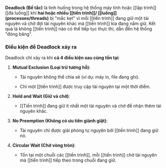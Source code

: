 **Deadlock (Bế tắc)** là tình huống trong hệ thống máy tính hoặc [[lập trình]] [[đa luồng]] khi **hai hoặc nhiều [[tiến trình]]/ [[luồng]] (processes/threads)** bị "mắc kẹt" vì mỗi [[tiến trình]] đang giữ một tài nguyên và chờ đợi tài nguyên khác mà [[tiến trình]] kia đang nắm giữ. Kết quả là không [[tiến trình]] nào có thể tiếp tục thực thi, dẫn đến hệ thống "đóng băng".

### **Điều kiện để Deadlock xảy ra**

Deadlock chỉ xảy ra khi **cả 4 điều kiện sau cùng tồn tại**:

1. **Mutual Exclusion (Loại trừ tương hỗ)**:
    
    - Tài nguyên không thể chia sẻ (ví dụ: máy in, file đang ghi).
        
    - Chỉ một [[tiến trình]] được truy cập tài nguyên tại một thời điểm.
        
2. **Hold and Wait (Giữ và chờ)**:
    
    - [[Tiến trình]] đang giữ ít nhất một tài nguyên và chờ để nhận thêm tài nguyên khác.
        
3. **No Preemption (Không có ưu tiên giành giật)**:
    
    - Tài nguyên chỉ được giải phóng tự nguyện bởi [[tiến trình]] đang giữ nó.
        
4. **Circular Wait (Chờ vòng tròn)**:
    
    - Tồn tại một chuỗi các [[tiến trình]], mỗi [[tiến trình]] chờ tài nguyên mà [[tiến trình]] tiếp theo trong chuỗi đang giữ.